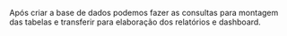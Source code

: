 Após criar a base de dados podemos fazer as consultas para montagem das tabelas e transferir para elaboração dos relatórios e dashboard.
